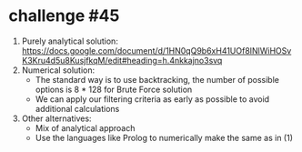 # challenge #45

1. Purely analytical solution: https://docs.google.com/document/d/1HN0qQ9b6xH41UOf8INlWiHOSvK3Kru4d5u8KusjfkqM/edit#heading=h.4nkkajno3svq
2. Numerical solution:
    * The standard way is to use backtracking, the number of possible options is 8 * 128 for Brute Force solution
    * We can apply our filtering criteria as early as possible to avoid additional calculations
3. Other alternatives:
   * Mix of analytical approach
   * Use the languages like Prolog to numerically make the same as in (1)
   
